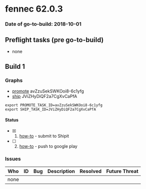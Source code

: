 # fennec 62.0.3

### Date of go-to-build: 2018-10-01

## Preflight tasks (pre go-to-build)
- none

## Build 1  

### Graphs
* [promote](https://tools.taskcluster.net/push-inspector/#/avZzuSekSWKOoi8-6c1yfg) avZzuSekSWKOoi8-6c1yfg
* [ship](https://tools.taskcluster.net/push-inspector/#/JViZHyDiQF2a7CgXvCaPfA) JViZHyDiQF2a7CgXvCaPfA
```
export PROMOTE_TASK_ID=avZzuSekSWKOoi8-6c1yfg
export SHIP_TASK_ID=JViZHyDiQF2a7CgXvCaPfA
```


#### Status
- [x] 1.  [how-to](https://wiki.mozilla.org/Release:Release_Automation_on_Mercurial:Starting_a_Release#Submit_to_Ship_It)  - submit to Shipit
- [ ] 2.  [how-to](https://github.com/mozilla-releng/releasewarrior-2.0/blob/master/docs/release-promotion/mobile/howto.md)  - push to google play

### Issues
| Who                 | ID               | Bug                                                                 | Description                | Resolved                | Future Threat                |
| ------------------- | ---------------- | ------------------------------------------------------------------- | -------------------------- | ----------------------- | ---------------------------- |
| none | | | | | |

